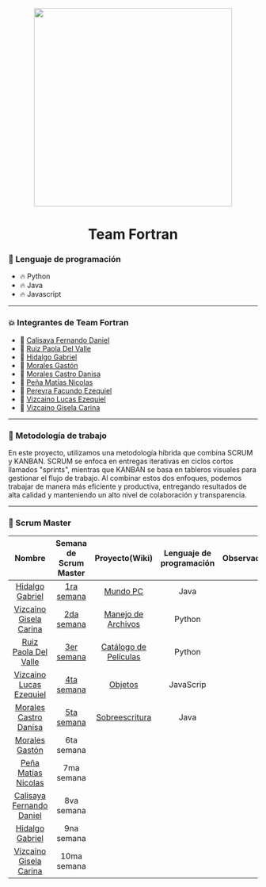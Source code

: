 <div id="header" align="center">
    <img src="https://media.giphy.com/media/2IudUHdI075HL02Pkk/giphy.gif" width="400"/ autoplay>
    <br>
    <h1 align="center">
        Team Fortran
    </h1>
</div>


### :page_with_curl: Lenguaje de programación

- :fire: Python
- :fire: Java
- :fire: Javascript

---

### :collision: Integrantes de Team Fortran

- :star2: [Calisaya Fernando Daniel](https://avatars.githubusercontent.com/u/76882655?s=64&v=4)
- :star2: [Ruiz Paola Del Valle](https://github.com/pao2134)
- :star2: [Hidalgo Gabriel](https://github.com/HidoGG) 
- :star2: [Morales Gastón](https://avatars.githubusercontent.com/u/100379618?s=64&v=4)
- :star2: [Morales Castro Danisa](https://github.com/danisa-morales) 
- :star2: [Peña Matías Nicolas](https://avatars.githubusercontent.com/u/112669826?s=64&v=4)
- :star2: [Pereyra Facundo Ezequiel](https://avatars.githubusercontent.com/u/103546425?s=64&v=4) 
- :star2: [Vizcaino Lucas Ezequiel](https://avatars.githubusercontent.com/u/112833803?s=64&v=4)
- :star2: [Vizcaino Gisela Carina](https://avatars.githubusercontent.com/u/111472242?s=64&v=4)

--- 

### :raised_hands: Metodología de trabajo

En este proyecto, utilizamos una metodología híbrida que combina SCRUM y KANBAN. SCRUM se enfoca en entregas iterativas en ciclos cortos llamados "sprints", mientras que KANBAN se basa en tableros visuales para gestionar el flujo de trabajo. Al combinar estos dos enfoques, podemos trabajar de manera más eficiente y productiva, entregando resultados de alta calidad y manteniendo un alto nivel de colaboración y transparencia.

---

### :dizzy: Scrum Master

| Nombre | Semana de Scrum Master | Proyecto(Wiki) | Lenguaje de programación | Observación |
|:---:|:---:|:---:|:---:|:---:|
| [Hidalgo Gabriel](https://github.com/HidoGG) | [1ra semana](https://github.com/orgs/CodeSystem2022/projects/29) | [Mundo PC](https://github.com/CodeSystem2022/Team-Fortran-2023/wiki/Mundo-PC) | Java |  |
| [Vizcaino Gisela Carina](https://avatars.githubusercontent.com/u/111472242?s=64&v=4) | [2da semana](https://github.com/orgs/CodeSystem2022/projects/104)  | [Manejo de Archivos](https://github.com/CodeSystem2022/Team-Fortran-2023/wiki/Manejo-de-Archivos) | Python |  |
| [Ruiz Paola Del Valle](https://github.com/pao2134) | [3er semana](https://github.com/orgs/CodeSystem2022/projects/92)  | [Catálogo de Películas](https://github.com/CodeSystem2022/Team-Fortran-2023/wiki/Cat%C3%A1logo-de-Pel%C3%ADculas) | Python |  |
| [Vizcaino Lucas Ezequiel](https://avatars.githubusercontent.com/u/112833803?s=64&v=4) |  [4ta semana](https://github.com/orgs/CodeSystem2022/projects/151)  | [Objetos](https://github.com/CodeSystem2022/Team-Fortran-2023/wiki/Objetos) | JavaScrip |  |
| [Morales Castro Danisa](https://github.com/danisa-morales) |  [5ta semana](https://github.com/orgs/CodeSystem2022/projects/282)  | [Sobreescritura](https://github.com/CodeSystem2022/Team-Fortran-2023/wiki/Sobreescritura) | Java |  |
| [Morales Gastón](https://avatars.githubusercontent.com/u/100379618?s=64&v=4) |  6ta semana  | | |  |
| [Peña Matías Nicolas](https://avatars.githubusercontent.com/u/112669826?s=64&v=4) |  7ma semana  | | |  |
| [Calisaya Fernando Daniel](https://avatars.githubusercontent.com/u/76882655?s=64&v=4) |  8va semana  | | |  |
| [Hidalgo Gabriel](https://github.com/HidoGG) |  9na semana  | | |  |
| [Vizcaino Gisela Carina](https://avatars.githubusercontent.com/u/111472242?s=64&v=4) |  10ma semana  | | |  |

